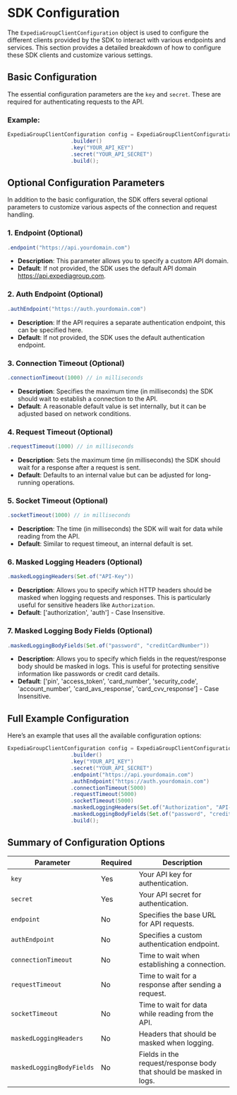 # SDK Configuration

The `ExpediaGroupClientConfiguration` object is used to configure the different clients provided by the SDK to interact with various endpoints and services. This section provides a detailed breakdown of how to configure these SDK clients and customize various settings.

## Basic Configuration

The essential configuration parameters are the `key` and `secret`. These are required for authenticating requests to the API.

### Example:

```java
ExpediaGroupClientConfiguration config = ExpediaGroupClientConfiguration
                    .builder()
                    .key("YOUR_API_KEY")
                    .secret("YOUR_API_SECRET")
                    .build();
```

## Optional Configuration Parameters

In addition to the basic configuration, the SDK offers several optional parameters to customize various aspects of the connection and request handling.

### 1. **Endpoint (Optional)**

```java
.endpoint("https://api.yourdomain.com")
```
- **Description**: This parameter allows you to specify a custom API domain.
- **Default**: If not provided, the SDK uses the default API domain https://api.expediagroup.com.

### 2. **Auth Endpoint (Optional)**

```java
.authEndpoint("https://auth.yourdomain.com")
```
- **Description**: If the API requires a separate authentication endpoint, this can be specified here.
- **Default**: If not provided, the SDK uses the default authentication endpoint.

### 3. **Connection Timeout (Optional)**

```java
.connectionTimeout(1000) // in milliseconds
```
- **Description**: Specifies the maximum time (in milliseconds) the SDK should wait to establish a connection to the API.
- **Default**: A reasonable default value is set internally, but it can be adjusted based on network conditions.

### 4. **Request Timeout (Optional)**

```java
.requestTimeout(1000) // in milliseconds
```
- **Description**: Sets the maximum time (in milliseconds) the SDK should wait for a response after a request is sent.
- **Default**: Defaults to an internal value but can be adjusted for long-running operations.

### 5. **Socket Timeout (Optional)**

```java
.socketTimeout(1000) // in milliseconds
```
- **Description**: The time (in milliseconds) the SDK will wait for data while reading from the API.
- **Default**: Similar to request timeout, an internal default is set.

### 6. **Masked Logging Headers (Optional)**

```java
.maskedLoggingHeaders(Set.of("API-Key"))
```
- **Description**: Allows you to specify which HTTP headers should be masked when logging requests and responses. This is particularly useful for sensitive headers like `Authorization`.
- **Default**: ['authorization', 'auth'] - Case Insensitive.

### 7. **Masked Logging Body Fields (Optional)**

```java
.maskedLoggingBodyFields(Set.of("password", "creditCardNumber"))
```
- **Description**: Allows you to specify which fields in the request/response body should be masked in logs. This is useful for protecting sensitive information like passwords or credit card details.
- **Default**: ['pin', 'access_token', 'card_number', 'security_code', 'account_number', 'card_avs_response', 'card_cvv_response'] - Case Insensitive.

## Full Example Configuration

Here’s an example that uses all the available configuration options:

```java
ExpediaGroupClientConfiguration config = ExpediaGroupClientConfiguration
                    .builder()
                    .key("YOUR_API_KEY")
                    .secret("YOUR_API_SECRET")
                    .endpoint("https://api.yourdomain.com")
                    .authEndpoint("https://auth.yourdomain.com")
                    .connectionTimeout(5000)
                    .requestTimeout(5000)
                    .socketTimeout(5000)
                    .maskedLoggingHeaders(Set.of("Authorization", "API-Key"))
                    .maskedLoggingBodyFields(Set.of("password", "creditCardNumber"))
                    .build();
```

## Summary of Configuration Options

| Parameter                 | Required | Description                                                        |
|---------------------------|----------|--------------------------------------------------------------------|
| `key`                     | Yes      | Your API key for authentication.                                   |
| `secret`                  | Yes      | Your API secret for authentication.                                |
| `endpoint`                | No       | Specifies the base URL for API requests.                           |
| `authEndpoint`            | No       | Specifies a custom authentication endpoint.                        |
| `connectionTimeout`       | No       | Time to wait when establishing a connection.                       |
| `requestTimeout`          | No       | Time to wait for a response after sending a request.               |
| `socketTimeout`           | No       | Time to wait for data while reading from the API.                  |
| `maskedLoggingHeaders`    | No       | Headers that should be masked when logging.                        |
| `maskedLoggingBodyFields` | No       | Fields in the request/response body that should be masked in logs. |
